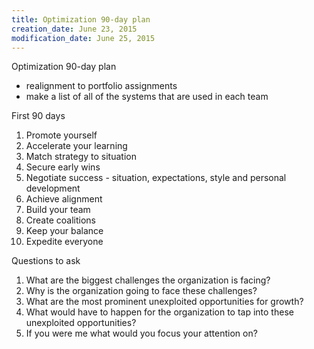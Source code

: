 ```yaml
---
title: Optimization 90-day plan
creation_date: June 23, 2015
modification_date: June 25, 2015
---
```



Optimization 90-day plan 

- realignment to portfolio assignments
- make a list of all of the systems that are used in each team

First 90 days
1. Promote yourself
2. Accelerate your learning
3. Match strategy to situation
4. Secure early wins
5. Negotiate success - situation, expectations, style and personal development
6. Achieve alignment
7. Build your team
8. Create coalitions
9. Keep your balance 
10. Expedite everyone 

Questions to ask 
1. What are the biggest challenges the organization is facing?
2. Why is the organization going to face these challenges?
3. What are the most prominent unexploited opportunities for growth?
4. What would have to happen for the organization to tap into these unexploited opportunities?
5. If you were me what would you focus your attention on?
